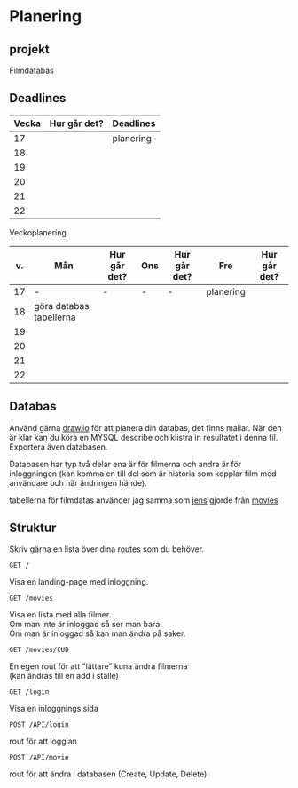 # Planering

## projekt

Filmdatabas

## Deadlines

| Vecka | Hur går det? | Deadlines |
| ----- | ------------ | --------- |
| 17    |              | planering |
| 18    |              |           |
| 19    |              |           |
| 20    |              |           |
| 21    |              |           |
| 22    |              |           |

Veckoplanering

| v.  | Mån                     | Hur går det? | Ons | Hur går det? | Fre       | Hur går det? |
| --- | ----------------------- | ------------ | --- | ------------ | --------- | ------------ |
| 17  | -                       | -            | -   | -            | planering |              |
| 18  | göra databas tabellerna |              |     |              |           |              |
| 19  |                         |              |     |              |           |              |
| 20  |                         |              |     |              |           |              |
| 21  |                         |              |     |              |           |              |
| 22  |                         |              |     |              |           |              |

## Databas

Använd gärna [draw.io](https://app.diagrams.net/) för att planera din databas, det finns mallar.
När den är klar kan du köra en MYSQL describe och klistra in resultatet i denna fil.
Exportera även databasen.

Databasen har typ två delar ena är för filmerna och andra är för inloggningen (kan komma en till del som är historia som kopplar film med användare och när ändringen hände).

tabellerna för filmdatas använder jag samma som [jens](https://github.com/jensnti) gjorde från [movies](https://github.com/jensnti/movies/blob/main/_2021-05-05_150019_jens.sql)

## Struktur

Skriv gärna en lista över dina routes som du behöver.

```
GET /
```

Visa en landing-page med inloggning.

```
GET /movies
```

Visa en lista med alla filmer.  
Om man inte är inloggad så ser man bara.  
Om man är inloggad så kan man ändra på saker.

```
GET /movies/CUD
```

En egen rout för att "lättare" kuna ändra filmerna  
(kan ändras till en add i ställe)

```
GET /login
```

Visa en inloggnings sida

```
POST /API/login
```

rout för att loggian

```
POST /API/movie
```

rout för att ändra i databasen (Create, Update, Delete)
